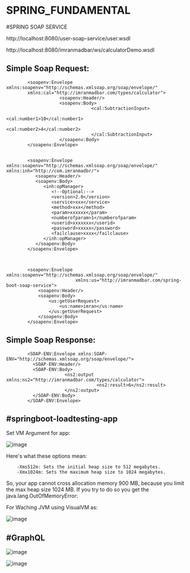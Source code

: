 # SPRING_FUNDAMENTAL



#SPRING SOAP SERVICE




http://localhost:8080/user-soap-service/user.wsdl

http://localhost:8080/imranmadbar/ws/calculatorDemo.wsdl



Simple Soap Request:
--------------------------------------

            <soapenv:Envelope xmlns:soapenv="http://schemas.xmlsoap.org/soap/envelope/" 
            xmlns:cal="http://imranmadbar.com/types/calculator">
                        <soapenv:Header/>
                        <soapenv:Body>
                                    <cal:SubtractionInput>
                                                <cal:number1>10</cal:number1>
                                                <cal:number2>4</cal:number2>
                                    </cal:SubtractionInput>
                        </soapenv:Body>
            </soapenv:Envelope>


            <soapenv:Envelope xmlns:soapenv="http://schemas.xmlsoap.org/soap/envelope/" xmlns:inh="http://com.imranmadbr/">
               <soapenv:Header/>
               <soapenv:Body>
                  <inh:opManager>
                     <!--Optional:-->
                     <version>2.0</version>
                     <service>xxx</service>
                     <method>xxx</method>
                     <param>xxxxxx</param>
                     <numberofparam>1</numberofparam>
                     <userid>xxxxxxx</userid>
                     <password>xxxxx</password>
                     <failclause>xxxx</failclause>
                  </inh:opManager>
               </soapenv:Body>
            </soapenv:Envelope>



            <soapenv:Envelope xmlns:soapenv="http://schemas.xmlsoap.org/soap/envelope/"
                              xmlns:us="http://imranmadbar.com/spring-boot-soap-service">
                <soapenv:Header/>
                <soapenv:Body>
                    <us:getUserRequest>
                        <us:name>imran</us:name>
                    </us:getUserRequest>
                </soapenv:Body>
            </soapenv:Envelope>


		
Simple Soap Response:
-------------------------------------

            <SOAP-ENV:Envelope xmlns:SOAP-ENV="http://schemas.xmlsoap.org/soap/envelope/">
              <SOAP-ENV:Header/>
              <SOAP-ENV:Body>
                          <ns2:output xmlns:ns2="http://imranmadbar.com/types/calculator">
                                      <ns2:result>6</ns2:result>
                          </ns2:output>
              </SOAP-ENV:Body>
            </SOAP-ENV:Envelope>





#springboot-loadtesting-app
-----------------------------------------------

Set VM Argument for app:

![image](https://github.com/imrangthub/SPRING_FUNDAMENTAL/assets/32607915/d9d19f7f-0677-48a7-9cb4-a58e7f3b2226)


Here's what these options mean:

		-Xms512m: Sets the initial heap size to 512 megabytes.
		-Xmx1024m: Sets the maximum heap size to 1024 megabytes.


  So, your app cannot cross allocation memory 900 MB, because you limit the max heap size 1024 MB.
  If you try to do so you get the java.lang.OutOfMemoryError:

For Waching JVM using VisualVM as:

![image](https://github.com/imrangthub/SPRING_FUNDAMENTAL/assets/32607915/4eb4260a-6954-449a-a10a-2baafee66152)



#GraphQL
-----------------------------------------------

![image](https://github.com/user-attachments/assets/d6607609-1107-42c5-ab20-a7c18404ec3b)

![image](https://github.com/user-attachments/assets/e2c939f9-7375-4437-92b4-fc733e6bde6c)




